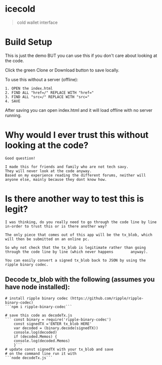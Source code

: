 # icecold

> cold wallet interface

# Build Setup
This is just the demo BUT you can use this if you don't care about looking at the code.

Click the green Clone or Download button to save locally.


To use this without a server (offline):
	
	1. OPEN the index.html
	2. FIND ALL "href=/" REPLACE WITH "href="
	3. FIND ALL "src=/" REPLACE WITH "src="
	4. SAVE 

After saving you can open index.html and it will load offline with no server running.

# Why would I ever trust this without looking at the code? 
	
	Good question!
	
	I made this for friends and family who are not tech savy. 
	They will never look at the code anyway.
	Based on my experience reading the different forums, neither will anyone else, mainly because they dont know how.

# Is there another way to test this is legit?

	I was thinking, do you really need to go through the code line by line in-order to trust this or is there another way?

	The only piece that comes out of this app will be the tx_blob, which will then be submitted on an online pc.

	So why not check that the tx_blob is legitimate rather than going through the code line by line (which never happens 		anyway). 

	You can easily convert a signed tx_blob back to JSON by using the ripple binary codec.


## Decode tx_blob with the following (assumes you have node installed):
	 
	# install ripple binary codec (https://github.com/ripple/ripple-binary-codec)
	```npm i ripple-binary-codec```
	
	# save this code as decodeTx.js
	```	const binary = require('ripple-binary-codec')
		const signedTX ='ENTER tx_blob HERE' 
		var decoded = (binary.decode(signedTX))
		console.log(decoded)
		if (decoded.Memos) {
  		console.log(decoded.Memos)
		}```
	# update const signedTX with your tx_blob and save
	# on the command line run it with
	```node decodeTx.js```
